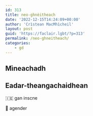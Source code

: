 ```yaml
---
id: 313
title: neo-ghnèitheach
date: '2022-12-15T14:24:09+00:00'
author: 'Crìstean MacMhìcheil'
layout: post
guid: 'https://faclair.lgbt/?p=313'
permalink: /neo-ghneitheach/
categories:
    - gd
---
```


## Mìneachadh

## Eadar-theangachaidhean

&#x1f1ee;&#x1f1ea; gan inscne

&#x1f3f4;&#xe0067;&#xe0062;&#xe0065;&#xe006e;&#xe0067;&#xe007f; agender